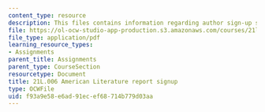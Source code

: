```yaml
---
content_type: resource
description: This files contains information regarding author sign-up sheet.
file: https://ol-ocw-studio-app-production.s3.amazonaws.com/courses/21l-006-american-literature-spring-2013/f93a9e58e6ad91ecef68714b779d03aa_MIT21L_006S13_reportsign.pdf
file_type: application/pdf
learning_resource_types:
- Assignments
parent_title: Assignments
parent_type: CourseSection
resourcetype: Document
title: 21L.006 American Literature report signup
type: OCWFile
uid: f93a9e58-e6ad-91ec-ef68-714b779d03aa
---
```

